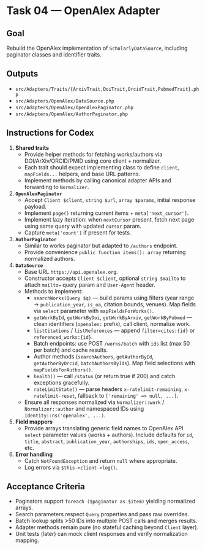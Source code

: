 # Task 04 — OpenAlex Adapter

## Goal
Rebuild the OpenAlex implementation of `ScholarlyDataSource`, including paginator classes and identifier traits.

## Outputs
- `src/Adapters/Traits/{ArxivTrait,DoiTrait,OrcidTrait,PubmedTrait}.php`
- `src/Adapters/OpenAlex/DataSource.php`
- `src/Adapters/OpenAlex/OpenAlexPaginator.php`
- `src/Adapters/OpenAlex/AuthorPaginator.php`

## Instructions for Codex
1. **Shared traits**
   - Provide helper methods for fetching works/authors via DOI/ArXiv/ORCID/PMID using core client + normalizer.
   - Each trait should expect implementing class to define `client`, `mapFields...` helpers, and base URL patterns.
   - Implement methods by calling canonical adapter APIs and forwarding to `Normalizer`.
2. **`OpenAlexPaginator`**
   - Accept `Client $client`, `string $url`, `array $params`, initial response payload.
   - Implement `page()` returning current items + `meta['next_cursor']`.
   - Implement lazy iteration: when `nextCursor` present, fetch next page using same query with updated `cursor` param.
   - Capture `meta['count']` if present for tests.
3. **`AuthorPaginator`**
   - Similar to works paginator but adapted to `/authors` endpoint.
   - Provide convenience `public function items(): array` returning normalized authors.
4. **`DataSource`**
   - Base URL `https://api.openalex.org`.
   - Constructor accepts `Client $client`, optional `string $mailto` to attach `mailto=` query param and `User-Agent` header.
   - Methods to implement:
     - `searchWorks(Query $q)` — build params using filters (year range → `publication_year`, `is_oa`, citation bounds, venues). Map fields via `select` parameter with `mapFieldsForWorks()`.
     - `getWorkById`, `getWorkByDoi`, `getWorkByArxiv`, `getWorkByPubmed` — clean identifiers (`openalex:` prefix), call client, normalize work.
     - `listCitations` / `listReferences` — append `filter=cites:{id}` or `referenced_works:{id}`.
     - Batch endpoints: use POST `/works/batch` with `ids` list (max 50 per batch) and cache results.
     - Author methods (`searchAuthors`, `getAuthorById`, `getAuthorByOrcid`, `batchAuthorsByIds`). Map field selections with `mapFieldsForAuthors()`.
     - `health()` — call `/status` (or return true if 200) and catch exceptions gracefully.
     - `rateLimitState()` — parse headers `x-ratelimit-remaining`, `x-ratelimit-reset`, fallback to `['remaining' => null, ...]`.
   - Ensure all responses normalized via `Normalizer::work` / `Normalizer::author` and namespaced IDs using `Identity::ns('openalex', ...)`.
5. **Field mappers**
   - Provide arrays translating generic field names to OpenAlex API `select` parameter values (works + authors). Include defaults for `id`, `title`, `abstract`, `publication_year`, `authorships`, `ids`, `open_access`, etc.
6. **Error handling**
   - Catch `NotFoundException` and return `null` where appropriate.
   - Log errors via `$this->client->log()`.

## Acceptance Criteria
- Paginators support `foreach ($paginator as $item)` yielding normalized arrays.
- Search parameters respect `Query` properties and pass raw overrides.
- Batch lookup splits >50 IDs into multiple POST calls and merges results.
- Adapter methods remain pure (no stateful caching beyond `Client` layer).
- Unit tests (later) can mock client responses and verify normalization mapping.
